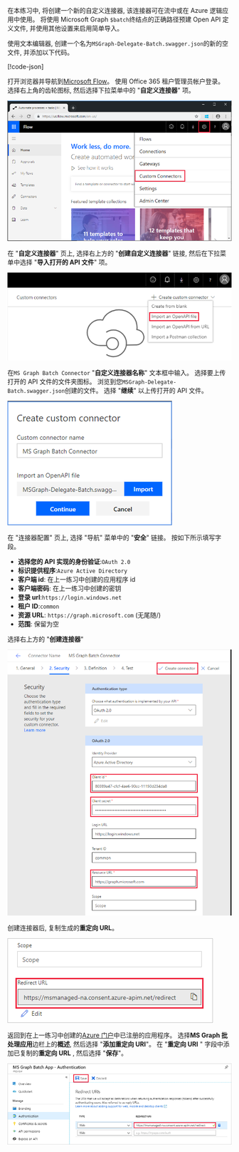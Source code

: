 <!-- markdownlint-disable MD002 MD041 -->

在本练习中, 将创建一个新的自定义连接器, 该连接器可在流中或在 Azure 逻辑应用中使用。 将使用 Microsoft Graph `$batch`终结点的正确路径预建 Open API 定义文件, 并使用其他设置来启用简单导入。

使用文本编辑器, 创建一个名为`MSGraph-Delegate-Batch.swagger.json`的新的空文件, 并添加以下代码。

[!code-json[](../LabFiles/MSGraph-Delegate-Batch.swagger.json)]

打开浏览器并导航到[Microsoft Flow](https://flow.microsoft.com)。 使用 Office 365 租户管理员帐户登录。 选择右上角的齿轮图标, 然后选择下拉菜单中的 "**自定义连接器**" 项。

![Microsoft Flow 中的下拉式菜单的屏幕截图](./images/flow-conn1.png)

在 "**自定义连接器**" 页上, 选择右上方的 "**创建自定义连接器**" 链接, 然后在下拉菜单中选择 "**导入打开的 API 文件**" 项。

 ![Microsoft Flow 中的 "创建自定义连接器" 下拉菜单的屏幕截图](./images/flow-conn2.png)

在`MS Graph Batch Connector` "**自定义连接器名称**" 文本框中输入。 选择要上传打开的 API 文件的文件夹图标。 浏览到您`MSGraph-Delegate-Batch.swagger.json`创建的文件。 选择 "**继续**" 以上传打开的 API 文件。

 !["创建自定义连接器" 对话框的屏幕截图](./images/flow-conn3.png)

在 "连接器配置" 页上, 选择 "导航" 菜单中的 "**安全**" 链接。 按如下所示填写字段。

- **选择您的 API 实现的身份验证**:`OAuth 2.0`
- **标识提供程序**:`Azure Active Directory`
- **客户端 id**: 在上一练习中创建的应用程序 id
- **客户端密码**: 在上一练习中创建的密钥
- **登录 url**:`https://login.windows.net`
- **租户 ID**:`common`
- **资源 URL**: `https://graph.microsoft.com` (无尾随/)
- **范围**: 保留为空

选择右上方的 "**创建连接器**"

![连接器配置中的 "安全" 选项卡的屏幕截图](./images/flow-conn4.png)

创建连接器后, 复制生成的**重定向 URL**。

![生成的重定向 URL 的屏幕截图](./images/flow-conn5.png)

返回到在上一练习中创建的[Azure 门户](https://aad.portal.azure.com)中已注册的应用程序。 选择**MS Graph 批处理应用**边栏上的**概述**, 然后选择 "**添加重定向 URI**"。 在 "**重定向 URI** " 字段中添加已复制的**重定向 URL** , 然后选择 "**保存**"。

![Azure 门户中答复 url 刀片的屏幕截图](./images/flow-conn-preview6.png)